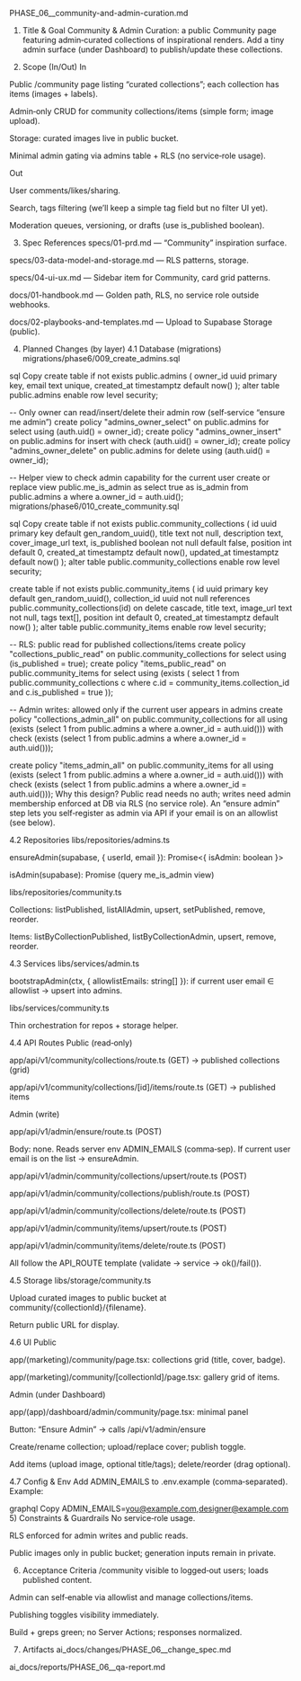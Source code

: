 PHASE_06__community-and-admin-curation.md
1) Title & Goal
Community & Admin Curation: a public Community page featuring admin‑curated collections of inspirational renders. Add a tiny admin surface (under Dashboard) to publish/update these collections.

2) Scope (In/Out)
In

Public /community page listing “curated collections”; each collection has items (images + labels).

Admin‑only CRUD for community collections/items (simple form; image upload).

Storage: curated images live in public bucket.

Minimal admin gating via admins table + RLS (no service‑role usage).

Out

User comments/likes/sharing.

Search, tags filtering (we’ll keep a simple tag field but no filter UI yet).

Moderation queues, versioning, or drafts (use is_published boolean).

3) Spec References
specs/01-prd.md — “Community” inspiration surface.

specs/03-data-model-and-storage.md — RLS patterns, storage.

specs/04-ui-ux.md — Sidebar item for Community, card grid patterns.

docs/01-handbook.md — Golden path, RLS, no service role outside webhooks.

docs/02-playbooks-and-templates.md — Upload to Supabase Storage (public).

4) Planned Changes (by layer)
4.1 Database (migrations)
migrations/phase6/009_create_admins.sql

sql
Copy
create table if not exists public.admins (
  owner_id uuid primary key,
  email text unique,
  created_at timestamptz default now()
);
alter table public.admins enable row level security;

-- Only owner can read/insert/delete their admin row (self‑service “ensure me admin”)
create policy "admins_owner_select" on public.admins for select
  using (auth.uid() = owner_id);
create policy "admins_owner_insert" on public.admins for insert
  with check (auth.uid() = owner_id);
create policy "admins_owner_delete" on public.admins for delete
  using (auth.uid() = owner_id);

-- Helper view to check admin capability for the current user
create or replace view public.me_is_admin as
  select true as is_admin
  from public.admins a
  where a.owner_id = auth.uid();
migrations/phase6/010_create_community.sql

sql
Copy
create table if not exists public.community_collections (
  id uuid primary key default gen_random_uuid(),
  title text not null,
  description text,
  cover_image_url text,
  is_published boolean not null default false,
  position int default 0,
  created_at timestamptz default now(),
  updated_at timestamptz default now()
);
alter table public.community_collections enable row level security;

create table if not exists public.community_items (
  id uuid primary key default gen_random_uuid(),
  collection_id uuid not null references public.community_collections(id) on delete cascade,
  title text,
  image_url text not null,
  tags text[],
  position int default 0,
  created_at timestamptz default now()
);
alter table public.community_items enable row level security;

-- RLS: public read for published collections/items
create policy "collections_public_read" on public.community_collections for select
  using (is_published = true);
create policy "items_public_read" on public.community_items for select
  using (exists (
    select 1 from public.community_collections c
    where c.id = community_items.collection_id and c.is_published = true
  ));

-- Admin writes: allowed only if the current user appears in admins
create policy "collections_admin_all" on public.community_collections
  for all using (exists (select 1 from public.admins a where a.owner_id = auth.uid()))
  with check (exists (select 1 from public.admins a where a.owner_id = auth.uid()));

create policy "items_admin_all" on public.community_items
  for all using (exists (select 1 from public.admins a where a.owner_id = auth.uid()))
  with check (exists (select 1 from public.admins a where a.owner_id = auth.uid()));
Why this design?
Public read needs no auth; writes need admin membership enforced at DB via RLS (no service role). An “ensure admin” step lets you self‑register as admin via API if your email is on an allowlist (see below).

4.2 Repositories
libs/repositories/admins.ts

ensureAdmin(supabase, { userId, email }): Promise<{ isAdmin: boolean }>

isAdmin(supabase): Promise<boolean> (query me_is_admin view)

libs/repositories/community.ts

Collections: listPublished, listAllAdmin, upsert, setPublished, remove, reorder.

Items: listByCollectionPublished, listByCollectionAdmin, upsert, remove, reorder.

4.3 Services
libs/services/admin.ts

bootstrapAdmin(ctx, { allowlistEmails: string[] }): if current user email ∈ allowlist → upsert into admins.

libs/services/community.ts

Thin orchestration for repos + storage helper.

4.4 API Routes
Public (read‑only)

app/api/v1/community/collections/route.ts (GET) → published collections (grid)

app/api/v1/community/collections/[id]/items/route.ts (GET) → published items

Admin (write)

app/api/v1/admin/ensure/route.ts (POST)

Body: none. Reads server env ADMIN_EMAILS (comma‑sep). If current user email is on the list → ensureAdmin.

app/api/v1/admin/community/collections/upsert/route.ts (POST)

app/api/v1/admin/community/collections/publish/route.ts (POST)

app/api/v1/admin/community/collections/delete/route.ts (POST)

app/api/v1/admin/community/items/upsert/route.ts (POST)

app/api/v1/admin/community/items/delete/route.ts (POST)

All follow the API_ROUTE template (validate → service → ok()/fail()).

4.5 Storage
libs/storage/community.ts

Upload curated images to public bucket at community/{collectionId}/{filename}.

Return public URL for display.

4.6 UI
Public

app/(marketing)/community/page.tsx: collections grid (title, cover, badge).

app/(marketing)/community/[collectionId]/page.tsx: gallery grid of items.

Admin (under Dashboard)

app/(app)/dashboard/admin/community/page.tsx: minimal panel

Button: “Ensure Admin” → calls /api/v1/admin/ensure

Create/rename collection; upload/replace cover; publish toggle.

Add items (upload image, optional title/tags); delete/reorder (drag optional).

4.7 Config & Env
Add ADMIN_EMAILS to .env.example (comma‑separated). Example:

graphql
Copy
ADMIN_EMAILS=you@example.com,designer@example.com
5) Constraints & Guardrails
No service‑role usage.

RLS enforced for admin writes and public reads.

Public images only in public bucket; generation inputs remain in private.

6) Acceptance Criteria
/community visible to logged‑out users; loads published content.

Admin can self‑enable via allowlist and manage collections/items.

Publishing toggles visibility immediately.

Build + greps green; no Server Actions; responses normalized.

7) Artifacts
ai_docs/changes/PHASE_06__change_spec.md

ai_docs/reports/PHASE_06__qa-report.md

